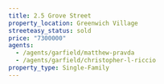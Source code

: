 ```yaml
---
title: 2.5 Grove Street
property_location: Greenwich Village
streeteasy_status: sold
price: "7300000"
agents:
  - /agents/garfield/matthew-pravda
  - /agents/garfield/christopher-l-riccio
property_type: Single-Family
---
```

